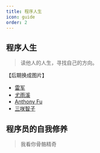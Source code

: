 ```yaml
---
title: 程序人生
icon: guide
order: 2
---
```


## 程序人生

> 读他人的人生，寻找自己的方向。
>

【后期换成图片】

- [雷军](./coder/leijun.md)
- [尤雨溪](./coder/youyuxi.md)
- [Anthony Fu](./coder/anthony-fu.md)
- [三咲智子](./coder/sxzz.md)

## 程序员的自我修养

> 我看你骨骼精奇